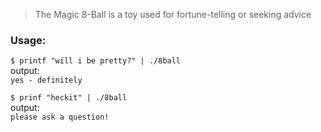 > The Magic 8-Ball is a toy used for fortune-telling or seeking advice

### Usage:

`$ printf "will i be pretty?" | ./8ball`  
output:  
`yes - definitely`

`$ prinf "heckit" | ./8ball`  
output:  
`please ask a question!`
